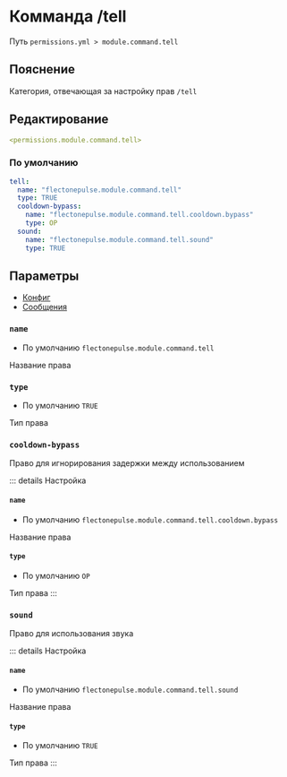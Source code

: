 # Комманда /tell
Путь `permissions.yml > module.command.tell`

## Пояснение
Категория, отвечающая за настройку прав `/tell`

## Редактирование
```yaml
<permissions.module.command.tell>
```

### По умолчанию
```yaml
tell:
  name: "flectonepulse.module.command.tell"
  type: TRUE
  cooldown-bypass:
    name: "flectonepulse.module.command.tell.cooldown.bypass"
    type: OP
  sound:
    name: "flectonepulse.module.command.tell.sound"
    type: TRUE
```

## Параметры

- [Конфиг](/en/config/module/command/tell/)
- [Сообщения](/en/messages/ru_ru/module/command/tell/)

### `name`
- По умолчанию `flectonepulse.module.command.tell`

Название права

### `type`
- По умолчанию `TRUE`

Тип права

### `cooldown-bypass`

Право для игнорирования задержки между использованием

::: details Настройка
#### `name`
- По умолчанию `flectonepulse.module.command.tell.cooldown.bypass`

Название права

#### `type`
- По умолчанию `OP`

Тип права
:::

### `sound`

Право для использования звука

::: details Настройка
#### `name`
- По умолчанию `flectonepulse.module.command.tell.sound`

Название права

#### `type`
- По умолчанию `TRUE`

Тип права
:::

<!--@include: @/en/parts/permission.md-->

